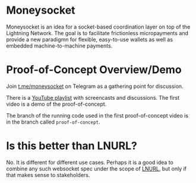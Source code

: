 Moneysocket
===========

Moneysocket is an idea for a socket-based coordination layer on top of the Lightning Network. The goal is to facilitate frictionless micropayments and provide a new paradigmn for flexible, easy-to-use wallets as well as embedded machine-to-machine payments.

Proof-of-Concept Overview/Demo
===========

Join [t.me/moneysocket](https://t.me/moneysocket) on Telegram as a gathering point for discussion.

There is a [YouTube playlist](https://www.youtube.com/playlist?list=PLqE3dWTuqRc8p8C3O_zlbrkYuGENCaVqp) with screencasts and discussions. The first video is a demo of the proof-of-concept.

The branch of the running code used in the first proof-of-concept video is in the branch called `proof-of-concept`.

Is this better than LNURL?
===========
No. It is different for different use cases. Perhaps it is a good idea to combine any such websocket spec under the scope of [LNURL](https://github.com/btcontract/lnurl-rfc), but only if that makes sense to stakeholders.
